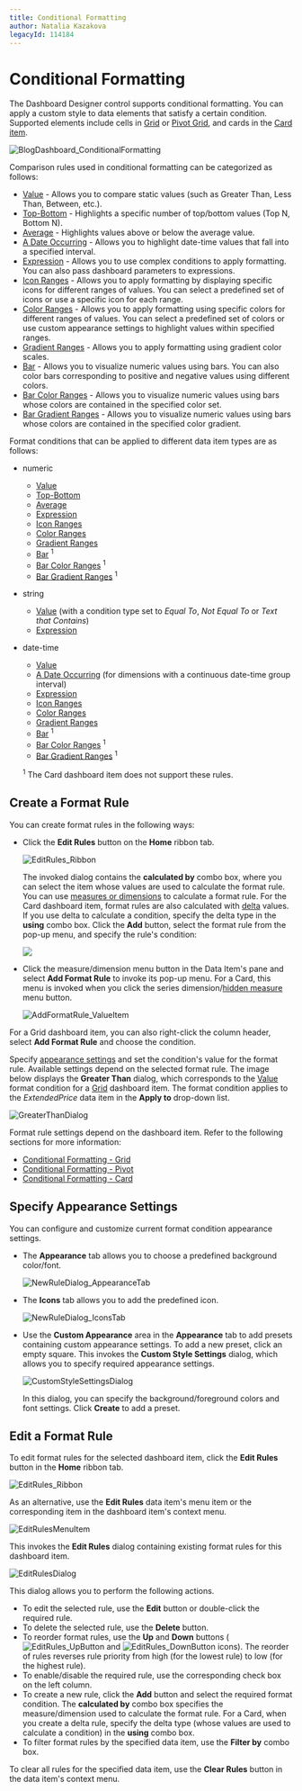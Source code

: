 ```yaml
---
title: Conditional Formatting
author: Natalia Kazakova
legacyId: 114184
---
```

# Conditional Formatting
The Dashboard Designer control supports conditional formatting. You can apply a custom style to data elements that satisfy a certain condition. Supported elements include cells in [Grid](../designing-dashboard-items/grid.md) or [Pivot Grid](../designing-dashboard-items/pivot.md), and cards in the [Card item](../designing-dashboard-items/cards.md).

![BlogDashboard_ConditionalFormatting](../../../images/img118090.png)

Comparison rules used in conditional formatting can be categorized as follows:
* [Value](conditional-formatting/value.md) - Allows you to compare static values (such as Greater Than, Less Than, Between, etc.).
* [Top-Bottom](conditional-formatting/top-bottom.md) - Highlights a specific number of top/bottom values (Top N, Bottom N).
* [Average](conditional-formatting/average.md) - Highlights values above or below the average value.
* [A Date Occurring](conditional-formatting/a-date-occurring.md) - Allows you to highlight date-time values that fall into a specified interval.
* [Expression](conditional-formatting/expression.md) - Allows you to use complex conditions to apply formatting. You can also pass dashboard parameters to expressions.
* [Icon Ranges](conditional-formatting/icon-ranges.md) - Allows you to apply formatting by displaying specific icons for different ranges of values. You can select a predefined set of icons or use a specific icon for each range.
* [Color Ranges](conditional-formatting/color-ranges.md) - Allows you to apply formatting using specific colors for different ranges of values. You can select a predefined set of colors or use custom appearance settings to highlight values within specified ranges.
* [Gradient Ranges](conditional-formatting/gradient-ranges.md) - Allows you to apply formatting using gradient color scales.
* [Bar](conditional-formatting/bar.md) - Allows you to visualize numeric values using bars. You can also color bars corresponding to positive and negative values using different colors.
* [Bar Color Ranges](conditional-formatting/bar-color-ranges.md) - Allows you to visualize numeric values using bars whose colors are contained in the specified color set.
* [Bar Gradient Ranges](conditional-formatting/bar-gradient-ranges.md) - Allows you to visualize numeric values using bars whose colors are contained in the specified color gradient.

Format conditions that can be applied to different data item types are as follows:
* numeric
	* [Value](conditional-formatting/value.md)
	* [Top-Bottom](conditional-formatting/top-bottom.md)
	* [Average](conditional-formatting/average.md)
	* [Expression](conditional-formatting/expression.md)
	* [Icon Ranges](conditional-formatting/icon-ranges.md)
	* [Color Ranges](conditional-formatting/color-ranges.md)
	* [Gradient Ranges](conditional-formatting/gradient-ranges.md)
	* [Bar](conditional-formatting/bar.md) <sup>1</sup> 
	* [Bar Color Ranges](conditional-formatting/bar-color-ranges.md) <sup>1</sup> 
	* [Bar Gradient Ranges](conditional-formatting/bar-gradient-ranges.md) <sup>1</sup> 
* string 
	* [Value](conditional-formatting/value.md) (with a condition type set to _Equal To_, _Not Equal To_ or _Text that Contains_)
	* [Expression](conditional-formatting/expression.md)
* date-time
	* [Value](conditional-formatting/value.md)
	* [A Date Occurring](conditional-formatting/value.md) (for dimensions with a continuous date-time group interval)
	* [Expression](conditional-formatting/expression.md)
	* [Icon Ranges](conditional-formatting/icon-ranges.md)
	* [Color Ranges](conditional-formatting/color-ranges.md)
	* [Gradient Ranges](conditional-formatting/gradient-ranges.md)
	* [Bar](conditional-formatting/bar.md) <sup>1</sup> 
	* [Bar Color Ranges](conditional-formatting/bar-color-ranges.md) <sup>1</sup> 
	* [Bar Gradient Ranges](conditional-formatting/bar-gradient-ranges.md) <sup>1</sup> 

	<sup>1</sup>  The Card dashboard item does not support these rules.

## Create a Format Rule

You can create format rules in the following ways:

* Click the **Edit Rules** button on the **Home** ribbon tab. 

  ![EditRules_Ribbon](../../../images/editrules_ribbon118564.png)

	The invoked dialog contains the **calculated by** combo box, where you can select the item whose values are used to calculate the format rule. You can use [measures or dimensions](../binding-dashboard-items-to-data/binding-dashboard-items-to-data.md) to calculate a format rule. For the Card dashboard item, format rules are also calculated with [delta](../designing-dashboard-items/cards/delta.md) values. 
	If you use delta to calculate a condition, specify the delta type in the **using** combo box. Click the **Add** button, select the format rule from the pop-up menu, and specify the rule's condition:

	![](../../../images/win-conditional-formatting-card-rule-manager.png)

* Click the measure/dimension menu button in the Data Item's pane and select **Add Format Rule** to invoke its pop-up menu. For a Card, this menu is invoked when you click the series dimension/[hidden measure](../binding-dashboard-items-to-data/hidden-data-items.md) menu button.

    ![AddFormatRule_ValueItem](../../../images/img118549.png)

For a Grid dashboard item, you can also right-click the column header, select **Add Format Rule** and choose the condition.

 Specify [appearance settings](#specify-appearance-settings) and set the condition's value for the format rule. Available settings depend on the selected format rule. The image below displays the **Greater Than** dialog, which corresponds to the [Value](conditional-formatting/value.md) format condition for a [Grid](../designing-dashboard-items/grid.md) dashboard item. The format condition applies to the _ExtendedPrice_ data item in the **Apply to** drop-down list.

 ![GreaterThanDialog](../../../images/img118555.png)

	
Format rule settings depend on the dashboard item. Refer to the following sections for more information:
* [Conditional Formatting - Grid](../designing-dashboard-items/grid/conditional-formatting.md)
* [Conditional Formatting - Pivot](../designing-dashboard-items/pivot/conditional-formatting.md)
* [Conditional Formatting - Card](../designing-dashboard-items/cards/conditional-formatting.md)

## Specify Appearance Settings
You can configure and customize current format condition appearance settings.

* The **Appearance** tab allows you to choose a predefined background color/font.
	
	![NewRuleDialog_AppearanceTab](../../../images/img118585.png)
* The **Icons** tab allows you to add the predefined icon.
	
	![NewRuleDialog_IconsTab](../../../images/img118586.png)

* Use the **Custom Appearance** area in the **Appearance** tab to add presets containing custom appearance settings. To add a new preset, click an empty square. This invokes the **Custom Style Settings** dialog, which allows you to specify required appearance settings.
	
	![CustomStyleSettingsDialog](../../../images/img118587.png)
	
	In this dialog, you can specify the background/foreground colors and font settings. Click **Create** to add a preset. 

## Edit a Format Rule
To edit format rules for the selected dashboard item, click the **Edit Rules** button in the **Home** ribbon tab.

![EditRules_Ribbon](../../../images/img118564.png)

As an alternative, use the **Edit Rules** data item's menu item or the corresponding item in the dashboard item's context menu.

![EditRulesMenuItem](../../../images/img118590.png)

This invokes the **Edit Rules** dialog containing existing format rules for this dashboard item.

![EditRulesDialog](../../../images/img118565.png)

This dialog allows you to perform the following actions.
* To edit the selected rule, use the **Edit** button or double-click the required rule.
* To delete the selected rule, use the **Delete** button.
* To reorder format rules, use the **Up** and **Down** buttons (![EditRules_UpButton](../../../images/img118698.png) and ![EditRules_DownButton](../../../images/img118699.png) icons). The reorder of rules reverses rule priority from high (for the lowest rule) to low (for the highest rule).
* To enable/disable the required rule, use the corresponding check box on the left column.
* To create a new rule, click the **Add** button and select the required format condition. The **calculated by** combo box specifies the measure/dimension used to calculate the format rule. For a Card, when you create a delta rule, specify the delta type (whose values are used to calculate a condition) in the **using** combo box.
* To filter format rules by the specified data item, use the **Filter by** combo box.

To clear all rules for the specified data item, use the **Clear Rules** button in the data item's context menu.
